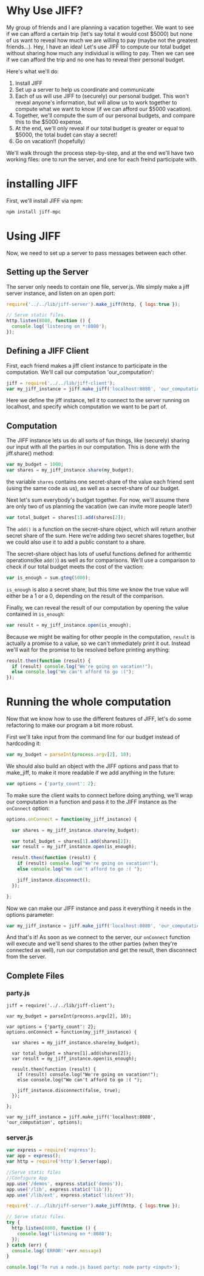 # Why Use JIFF?
My group of friends and I are planning a vacation together. We want to see if we can afford a certain trip (let's say total it would cost $5000) but none of us want to reveal how much we are willing to pay (maybe not the greatest friends...). Hey, I have an idea! Let's use JIFF to compute our total budget without sharing how much any individual is willing to pay. Then we can see if we can afford the trip and no one has to reveal their personal budget.

Here's what we'll do:
1. Install JIFF
2. Set up a server to help us coordinate and communicate
3. Each of us will use JIFF to (securely) our personal budget. This won't reveal anyone's information, but will allow us to work together to compute what we want to know (if we can afford our $5000 vacation).
4. Together, we'll compute the sum of our personal budgets, and compare this to the $5000 expense.
5. At the end, we'll only reveal if our total budget is greater or equal to $5000, the total budet can stay a secret!
6. Go on vacation!! (hopefully)

We'll walk through the process step-by-step, and at the end we'll have two working files: one to run the server, and one for each freind participate with.


# installing JIFF
First, we'll install JIFF via npm:
```sh
npm install jiff-mpc
```

# Using JIFF
Now, we need to set up a server to pass messages between each other.
## Setting up the Server
The server only needs to contain one file, server.js. We simply make a jiff server instance, and listen on an open port:

```javascript
require('../../lib/jiff-server').make_jiff(http, { logs:true });

// Serve static files.
http.listen(8080, function () {
  console.log('listening on *:8080');
});
```

## Defining a JIFF Client
First, each friend makes a jiff client instance to participate in the computation. We'll call our computation 'our_computation':

```javascript
jiff = require('../../lib/jiff-client');
var my_jiff_instance = jiff.make_jiff('localhost:8080', 'our_computation');
```
Here we define the jiff instance, tell it to connect to the server running on localhost, and specify which computation we want to be part of.

## Computation
The JIFF instance lets us do all sorts of fun things, like (securely) sharing our input with all the parties in our computation. This is done with the jiff.share() method:

```javascript
var my_budget = 1000;
var shares = my_jiff_instance.share(my_budget);

```
the variable `shares` contains one secret-share of the value each friend sent (using the same code as us), as well as a secret-share of our budget.

Next let's sum everybody's budget together. For now, we'll assume there are only two of us planning the vacation (we can invite more people later!)
```javascript
var total_budget = shares[1].add(shares[2]);

```
The `add()` is a function on the secret-share object, which will return another secret share of the sum. Here we're adding two secret shares together, but we could also use it to add a public constant to a share.

The secret-share object has lots of useful functions defined for arithemtic operations(lke `add()`) as well as for comparisons.
We'll use a comparison to check if our total budget meets the cost of the vaction:
```javascript
var is_enough = sum.gteq(5000);
```
`is_enough` is also a secret share, but this time we know the true value will either be a 1 or a 0, depending on the result of the comparison.

Finally, we can reveal the result of our computation by opening the value contained in `is_enough`:
```javascript
var result = my_jiff_instance.open(is_enough);
```
Because we might be waiting for other people in the computation, `result` is actually a promise to a value, so we can't immediately print it out. Instead we'll wait for the promise to be resolved before printing anything:

```javascript
result.then(function (result) {
  if (result) console.log("We're going on vacation!");
  else console.log("We can't afford to go :(");
});
```

# Running the whole computation
Now that we know how to use the different features of JIFF, let's do some refactoring to make our program a bit more robust.

First we'll take input from the command line for our budget instead of hardcoding it:
```javascript
var my_budget = parseInt(process.argv[2], 10);
```
We should also build an object with the JIFF options and pass that to make_jiff, to make it more readable if we add anything in the future:
```javascript
var options = {'party_count': 2};
```
To make sure the client waits to connect before doing anything, we'll wrap our computation in a function and pass it to the JIFF instance as the `onConnect` option:
```javascript
options.onConnect = function(my_jiff_instance) {

  var shares = my_jiff_instance.share(my_budget);

  var total_budget = shares[1].add(shares[2]);
  var result = my_jiff_instance.open(is_enough);

  result.then(function (result) {
    if (result) console.log("We're going on vacation!");
    else console.log("We can't afford to go :( ");

    jiff_instance.disconnect();
  });

};
```
Now we can make our JIFF instance and pass it everything it needs in the options parameter:
```javascript
var my_jiff_instance = jiff.make_jiff('localhost:8080', 'our_computation', options);
```
And that's it!
As soon as we connect to the server, our `onConnect` function will execute and we'll send shares to the other parties (when they're connected as well), run our computation and get the result, then disconnect from the server.

## Complete Files
### party.js
```
jiff = require('../../lib/jiff-client');

var my_budget = parseInt(process.argv[2], 10);

var options = {'party_count': 2};
options.onConnect = function(my_jiff_instance) {

  var shares = my_jiff_instance.share(my_budget);

  var total_budget = shares[1].add(shares[2]);
  var result = my_jiff_instance.open(is_enough);

  result.then(function (result) {
    if (result) console.log("We're going on vacation!");
    else console.log("We can't afford to go :( ");

    jiff_instance.disconnect(false, true);
  });

};

var my_jiff_instance = jiff.make_jiff('localhost:8080', 'our_computation', options);

```
### server.js
```javascript
var express = require('express');
var app = express();
var http = require('http').Server(app);

//Serve static files
//Configure App
app.use('/demos', express.static('demos'));
app.use('/lib', express.static('lib'));
app.use('/lib/ext', express.static('lib/ext'));

require('../../lib/jiff-server').make_jiff(http, { logs:true });

// Serve static files.
try {
  http.listen(8080, function () {
    console.log('listening on *:8080');
  });
} catch (err) {
  console.log('ERROR:'+err.message)
}

console.log('To run a node.js based party: node party <input>');
```
